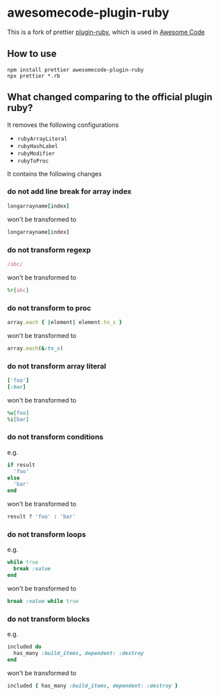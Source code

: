 # awesomecode-plugin-ruby

This is a fork of prettier [plugin-ruby](https://github.com/prettier/plugin-ruby),
which is used in [Awesome Code](https://awesomecode.io)

## How to use

```
npm install prettier awesomecode-plugin-ruby
npx prettier *.rb
```

## What changed comparing to the official plugin ruby?

It removes the following configurations

- `rubyArrayLiteral`
- `rubyHashLabel`
- `rubyModifier`
- `rubyToProc`

It contains the following changes

### do not add line break for array index

```ruby
longarrayname[index]
```

won't be transformed to

```ruby
longarrayname[index]
```

### do not transform regexp

```ruby
/abc/
```

won't be transformed to

```ruby
%r{abc}
```

### do not transform to proc

```ruby
array.each { |element| element.to_s }
```

won't be transformed to

```ruby
array.each(&:to_s)
```

### do not transform array literal

```ruby
['foo']
[:bar]
```

won't be transformed to

```ruby
%w[foo]
%i[bar]
```

### do not transform conditions

e.g.

```ruby
if result
  'foo'
else
  'bar'
end
```

won't be transformed to

```ruby
result ? 'foo' : 'bar'
```

### do not transform loops

e.g.

```ruby
while true
  break :value
end
```

won't be transformed to

```ruby
break :value while true
```

### do not transform blocks

e.g.

```ruby
included do
  has_many :build_items, dependent: :destroy
end
```

won't be transformed to

```ruby
included { has_many :build_items, dependent: :destroy }
```
